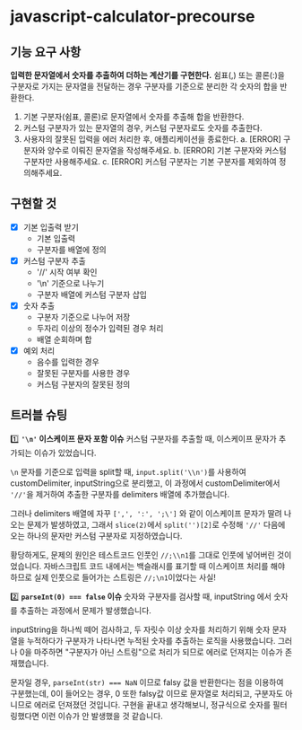 # javascript-calculator-precourse


## 기능 요구 사항
**입력한 문자열에서 숫자를 추출하여 더하는 계산기를 구현한다.**
쉼표(,) 또는 콜론(:)을 구분자로 가지는 문자열을 전달하는 경우 구분자를 기준으로 분리한 각 숫자의 합을 반환한다.

1. 기본 구분자(쉼표, 콜론)로 문자열에서 숫자를 추출해 합을 반환한다.
2. 커스텀 구분자가 있는 문자열의 경우, 커스텀 구분자로도 숫자를 추출한다.
3. 사용자의 잘못된 입력을 에러 처리한 후, 애플리케이션을 종료한다.
  a. [ERROR] 구분자와 양수로 이뤄진 문자열을 작성해주세요.
  b. [ERROR] 기본 구분자와 커스텀 구분자만 사용해주세요.
  c. [ERROR] 커스텀 구분자는 기본 구분자를 제외하여 정의해주세요.


## 구현할 것
- [x] 기본 입출력 받기
  - 기본 입출력
  - 구분자를 배열에 정의
- [x] 커스텀 구분자 추출
  - '//' 시작 여부 확인
  - '\n' 기준으로 나누기
  - 구분자 배열에 커스텀 구분자 삽입
- [x] 숫자 추출
  - 구분자 기준으로 나누어 저장
  - 두자리 이상의 정수가 입력된 경우 처리
  - 배열 순회하며 합
- [x] 예외 처리
  - 음수를 입력한 경우
  - 잘못된 구분자를 사용한 경우
  - 커스텀 구분자의 잘못된 정의


## 트러블 슈팅

1️⃣ **``'\n'`` 이스케이프 문자 포함 이슈**
커스텀 구분자를 추출할 때, 이스케이프 문자가 추가되는 이슈가 있었습니다.

``\n`` 문자를 기준으로 입력을 split할 때, ``input.split('\\n')``를 사용하여 customDelimiter, inputString으로 분리했고,
이 과정에서 customDelimiter에서 ``'//'``을 제거하여 추출한 구분자를 delimiters 배열에 추가했습니다.

그러나 delimiters 배열에 자꾸 ``[',', ':', ';\']`` 와 같이 이스케이프 문자가 딸려 나오는 문제가 발생하였고,
그래서 ``slice(2)``에서 ``split('')[2]``로 수정해 ``'//'`` 다음에 오는 하나의 문자만 커스텀 구분자로 지정하였습니다. 

황당하게도, 문제의 원인은 테스트코드 인풋인 ``//;\\n1``를 그대로 인풋에 넣어버린 것이었습니다. 
자바스크립트 코드 내에서는 백슬래시를 표기할 때 이스케이프 처리를 해야 하므로 실제 인풋으로 들어가는 스트링은 ``//;\n1``이었다는 사실!

2️⃣ **``parseInt(0) === false`` 이슈**
숫자와 구분자를 검사할 때, inputString 에서 숫자를 추출하는 과정에서 문제가 발생했습니다.

inputString을 하나씩 떼어 검사하고, 두 자릿수 이상 숫자를 처리하기 위해 숫자 문자열을 누적하다가 구분자가 나타나면 누적된 숫자를 추출하는 로직을 사용했습니다.
그러나 0을 마주하면 "구분자가 아닌 스트링"으로 처리가 되므로 에러로 던져지는 이슈가 존재했습니다.

문자일 경우, ``parseInt(str) === NaN`` 이므로 falsy 값을 반환한다는 점을 이용하여 구분했는데,
0이 들어오는 경우, 0 또한 falsy값 이므로 문자열로 처리되고, 구분자도 아니므로 에러로 던져졌던 것입니다.
구현을 끝내고 생각해보니, 정규식으로 숫자를 필터링했다면 이런 이슈가 안 발생했을 것 같습니다.